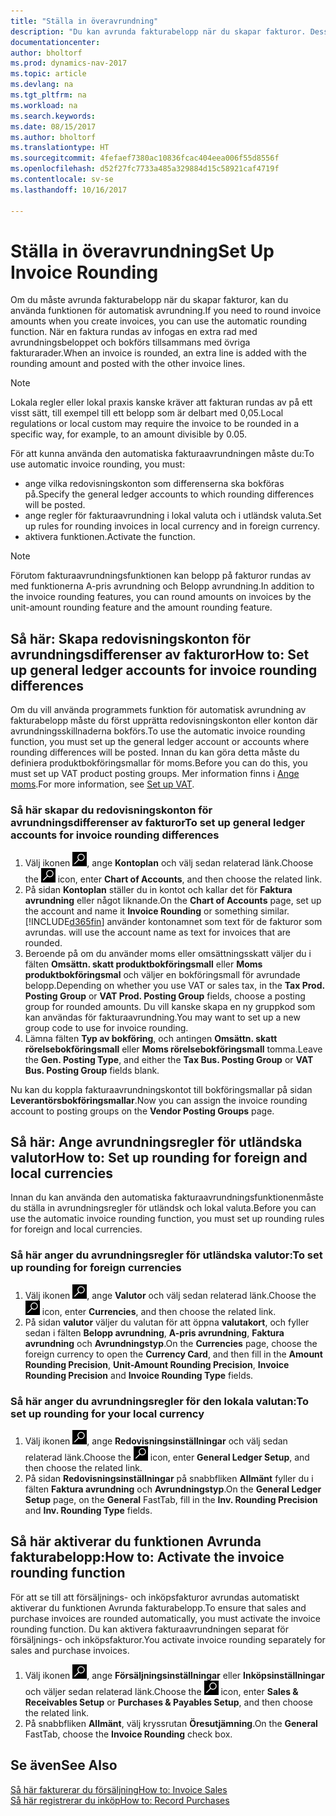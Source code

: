 ```yaml
---
title: "Ställa in överavrundning"
description: "Du kan avrunda fakturabelopp när du skapar fakturor. Dessutom kan lokala regler eller lokal praxis kräva att fakturan rundas av på ett visst sätt, till exempel till ett belopp som är delbart med 0,05."
documentationcenter: 
author: bholtorf
ms.prod: dynamics-nav-2017
ms.topic: article
ms.devlang: na
ms.tgt_pltfrm: na
ms.workload: na
ms.search.keywords: 
ms.date: 08/15/2017
ms.author: bholtorf
ms.translationtype: HT
ms.sourcegitcommit: 4fefaef7380ac10836fcac404eea006f55d8556f
ms.openlocfilehash: d52f27fc7733a485a329884d15c58921caf4719f
ms.contentlocale: sv-se
ms.lasthandoff: 10/16/2017

---
```

# <a name="set-up-invoice-rounding"></a><span data-ttu-id="0dd8c-104">Ställa in överavrundning</span><span class="sxs-lookup"><span data-stu-id="0dd8c-104">Set Up Invoice Rounding</span></span>
<span data-ttu-id="0dd8c-105">Om du måste avrunda fakturabelopp när du skapar fakturor, kan du använda funktionen för automatisk avrundning.</span><span class="sxs-lookup"><span data-stu-id="0dd8c-105">If you need to round invoice amounts when you create invoices, you can use the automatic rounding function.</span></span> <span data-ttu-id="0dd8c-106">När en faktura rundas av infogas en extra rad med avrundningsbeloppet och bokförs tillsammans med övriga fakturarader.</span><span class="sxs-lookup"><span data-stu-id="0dd8c-106">When an invoice is rounded, an extra line is added with the rounding amount and posted with the other invoice lines.</span></span>

> [!NOTE]  
>  <span data-ttu-id="0dd8c-107">Lokala regler eller lokal praxis kanske kräver att fakturan rundas av på ett visst sätt, till exempel till ett belopp som är delbart med 0,05.</span><span class="sxs-lookup"><span data-stu-id="0dd8c-107">Local regulations or local custom may require the invoice to be rounded in a specific way, for example, to an amount divisible by 0.05.</span></span>  
  
<span data-ttu-id="0dd8c-108">För att kunna använda den automatiska fakturaavrundningen måste du:</span><span class="sxs-lookup"><span data-stu-id="0dd8c-108">To use automatic invoice rounding, you must:</span></span>  
  
* <span data-ttu-id="0dd8c-109">ange vilka redovisningskonton som differenserna ska bokföras på.</span><span class="sxs-lookup"><span data-stu-id="0dd8c-109">Specify the general ledger accounts to which rounding differences will be posted.</span></span>  
* <span data-ttu-id="0dd8c-110">ange regler för fakturaavrundning i lokal valuta och i utländsk valuta.</span><span class="sxs-lookup"><span data-stu-id="0dd8c-110">Set up rules for rounding invoices in local currency and in foreign currency.</span></span>  
* <span data-ttu-id="0dd8c-111">aktivera funktionen.</span><span class="sxs-lookup"><span data-stu-id="0dd8c-111">Activate the function.</span></span>  
  
> [!NOTE]  
>  <span data-ttu-id="0dd8c-112">Förutom fakturaavrundningsfunktionen kan belopp på fakturor rundas av med funktionerna A-pris avrundning och Belopp avrundning.</span><span class="sxs-lookup"><span data-stu-id="0dd8c-112">In addition to the invoice rounding features, you can round amounts on invoices by the unit-amount rounding feature and the amount rounding feature.</span></span>  
 
## <a name="how-to-set-up-general-ledger-accounts-for-invoice-rounding-differences"></a><span data-ttu-id="0dd8c-113">Så här: Skapa redovisningskonton för avrundningsdifferenser av fakturor</span><span class="sxs-lookup"><span data-stu-id="0dd8c-113">How to: Set up general ledger accounts for invoice rounding differences</span></span>
<span data-ttu-id="0dd8c-114">Om du vill använda programmets funktion för automatisk avrundning av fakturabelopp måste du först upprätta redovisningskonton eller konton där avrundningsskillnaderna bokförs.</span><span class="sxs-lookup"><span data-stu-id="0dd8c-114">To use the automatic invoice rounding function, you must set up the general ledger account or accounts where rounding differences will be posted.</span></span> <span data-ttu-id="0dd8c-115">Innan du kan göra detta måste du definiera produktbokföringsmallar för moms.</span><span class="sxs-lookup"><span data-stu-id="0dd8c-115">Before you can do this, you must set up VAT product posting groups.</span></span> <span data-ttu-id="0dd8c-116">Mer information finns i [Ange moms](finance-setup-vat.md).</span><span class="sxs-lookup"><span data-stu-id="0dd8c-116">For more information, see [Set up VAT](finance-setup-vat.md).</span></span>  
  
### <a name="to-set-up-general-ledger-accounts-for-invoice-rounding-differences"></a><span data-ttu-id="0dd8c-117">Så här skapar du redovisningskonton för avrundningsdifferenser av fakturor</span><span class="sxs-lookup"><span data-stu-id="0dd8c-117">To set up general ledger accounts for invoice rounding differences</span></span>  
1. <span data-ttu-id="0dd8c-118">Välj ikonen ![Söka efter sida eller rapport](media/ui-search/search_small.png "ikonen Söka efter sida eller rapport"), ange **Kontoplan** och välj sedan relaterad länk.</span><span class="sxs-lookup"><span data-stu-id="0dd8c-118">Choose the ![Search for Page or Report](media/ui-search/search_small.png "Search for Page or Report icon") icon, enter **Chart of Accounts**, and then choose the related link.</span></span>  
2. <span data-ttu-id="0dd8c-119">På sidan **Kontoplan** ställer du in kontot och kallar det för **Faktura avrundning** eller något liknande.</span><span class="sxs-lookup"><span data-stu-id="0dd8c-119">On the **Chart of Accounts** page, set up the account and name it **Invoice Rounding** or something similar.</span></span> [!INCLUDE[d365fin](includes/d365fin_md.md)]<span data-ttu-id="0dd8c-120"> använder kontonamnet som text för de fakturor som avrundas.</span><span class="sxs-lookup"><span data-stu-id="0dd8c-120"> will use the account name as text for invoices that are rounded.</span></span>  
3. <span data-ttu-id="0dd8c-121">Beroende på om du använder moms eller omsättningsskatt väljer du i fälten **Omsättn. skatt produktbokföringsmall** eller **Moms produktbokföringsmal** och väljer en bokföringsmall för avrundade belopp.</span><span class="sxs-lookup"><span data-stu-id="0dd8c-121">Depending on whether you use VAT or sales tax, in the **Tax Prod. Posting Group** or **VAT Prod. Posting Group** fields, choose a posting group for rounded amounts.</span></span> <span data-ttu-id="0dd8c-122">Du vill kanske skapa en ny gruppkod som kan användas för fakturaavrundning.</span><span class="sxs-lookup"><span data-stu-id="0dd8c-122">You may want to set up a new group code to use for invoice rounding.</span></span>
4. <span data-ttu-id="0dd8c-123">Lämna fälten **Typ av bokföring**, och antingen **Omsättn. skatt rörelsebokföringsmall** eller **Moms rörelsebokföringsmall** tomma.</span><span class="sxs-lookup"><span data-stu-id="0dd8c-123">Leave the **Gen. Posting Type**, and either the **Tax Bus. Posting Group** or **VAT Bus. Posting Group** fields blank.</span></span> <!-- Why do we say to leave these blank, when there are a lot of other fields we also leave blank but don't mention? -->  
  
<span data-ttu-id="0dd8c-124">Nu kan du koppla fakturaavrundningskontot till bokföringsmallar på sidan **Leverantörsbokföringsmallar**.</span><span class="sxs-lookup"><span data-stu-id="0dd8c-124">Now you can assign the invoice rounding account to posting groups on the **Vendor Posting Groups** page.</span></span>  <!-- Why only the vendor posting groups? -->

## <a name="how-to-set-up-rounding-for-foreign-and-local-currencies"></a><span data-ttu-id="0dd8c-125">Så här: Ange avrundningsregler för utländska valutor</span><span class="sxs-lookup"><span data-stu-id="0dd8c-125">How to: Set up rounding for foreign and local currencies</span></span>
<span data-ttu-id="0dd8c-126">Innan du kan använda den automatiska fakturaavrundningsfunktionenmåste du ställa in avrundningsregler för utländsk och lokal valuta.</span><span class="sxs-lookup"><span data-stu-id="0dd8c-126">Before you can use the automatic invoice rounding function, you must set up rounding rules for foreign and local currencies.</span></span>

### <a name="to-set-up-rounding-for-foreign-currencies"></a><span data-ttu-id="0dd8c-127">Så här anger du avrundningsregler för utländska valutor:</span><span class="sxs-lookup"><span data-stu-id="0dd8c-127">To set up rounding for foreign currencies</span></span>  
1. <span data-ttu-id="0dd8c-128">Välj ikonen ![Söka efter sida eller rapport](media/ui-search/search_small.png "ikonen Söka efter sida eller rapport"), ange **Valutor** och välj sedan relaterad länk.</span><span class="sxs-lookup"><span data-stu-id="0dd8c-128">Choose the ![Search for Page or Report](media/ui-search/search_small.png "Search for Page or Report icon") icon, enter **Currencies**, and then choose the related link.</span></span>  
2. <span data-ttu-id="0dd8c-129">På sidan **valutor** väljer du valutan för att öppna **valutakort**, och fyller sedan i fälten **Belopp avrundning**, **A-pris avrundning**, **Faktura avrundning** och **Avrundningstyp**.</span><span class="sxs-lookup"><span data-stu-id="0dd8c-129">On the **Currencies** page, choose the foreign currency to open the **Currency Card**, and then fill in the **Amount Rounding Precision**, **Unit-Amount Rounding Precision**, **Invoice Rounding Precision** and **Invoice Rounding Type** fields.</span></span>
  
### <a name="to-set-up-rounding-for-your-local-currency"></a><span data-ttu-id="0dd8c-130">Så här anger du avrundningsregler för den lokala valutan:</span><span class="sxs-lookup"><span data-stu-id="0dd8c-130">To set up rounding for your local currency</span></span>
1. <span data-ttu-id="0dd8c-131">Välj ikonen ![Söka efter sida eller rapport](media/ui-search/search_small.png "ikonen Söka efter sida eller rapport"), ange **Redovisningsinställningar** och välj sedan relaterad länk.</span><span class="sxs-lookup"><span data-stu-id="0dd8c-131">Choose the ![Search for Page or Report](media/ui-search/search_small.png "Search for Page or Report icon") icon, enter **General Ledger Setup**, and then choose the related link.</span></span>  
2. <span data-ttu-id="0dd8c-132">På sidan **Redovisningsinställningar** på snabbfliken **Allmänt** fyller du i fälten **Faktura avrundning** och **Avrundningstyp**.</span><span class="sxs-lookup"><span data-stu-id="0dd8c-132">On the **General Ledger Setup** page, on the **General** FastTab, fill in the **Inv. Rounding Precision** and **Inv. Rounding Type** fields.</span></span>  

## <a name="how-to-activate-the-invoice-rounding-function"></a><span data-ttu-id="0dd8c-133">Så här aktiverar du funktionen Avrunda fakturabelopp:</span><span class="sxs-lookup"><span data-stu-id="0dd8c-133">How to: Activate the invoice rounding function</span></span>  
<span data-ttu-id="0dd8c-134">För att se till att försäljnings- och inköpsfakturor avrundas automatiskt aktiverar du funktionen Avrunda fakturabelopp.</span><span class="sxs-lookup"><span data-stu-id="0dd8c-134">To ensure that sales and purchase invoices are rounded automatically, you must activate the invoice rounding function.</span></span> <span data-ttu-id="0dd8c-135">Du kan aktivera fakturaavrundningen separat för försäljnings- och inköpsfakturor.</span><span class="sxs-lookup"><span data-stu-id="0dd8c-135">You activate invoice rounding separately for sales and purchase invoices.</span></span>

1. <span data-ttu-id="0dd8c-136">Välj ikonen ![Söka efter sida eller rapport](media/ui-search/search_small.png "ikonen Söka efter sida eller rapport"), ange **Försäljningsinställningar** eller **Inköpsinställningar** och väljer sedan relaterad länk.</span><span class="sxs-lookup"><span data-stu-id="0dd8c-136">Choose the ![Search for Page or Report](media/ui-search/search_small.png "Search for Page or Report icon") icon, enter **Sales & Receivables Setup** or **Purchases & Payables Setup**, and then choose the related link.</span></span>  
2. <span data-ttu-id="0dd8c-137">På snabbfliken **Allmänt**, välj kryssrutan **Öresutjämning**.</span><span class="sxs-lookup"><span data-stu-id="0dd8c-137">On the **General** FastTab, choose the **Invoice Rounding** check box.</span></span>  
  
## <a name="see-also"></a><span data-ttu-id="0dd8c-138">Se även</span><span class="sxs-lookup"><span data-stu-id="0dd8c-138">See Also</span></span>  
[<span data-ttu-id="0dd8c-139">Så här fakturerar du försäljning</span><span class="sxs-lookup"><span data-stu-id="0dd8c-139">How to: Invoice Sales</span></span>](sales-how-invoice-sales.md)  
[<span data-ttu-id="0dd8c-140">Så här registrerar du inköp</span><span class="sxs-lookup"><span data-stu-id="0dd8c-140">How to: Record Purchases</span></span>](purchasing-how-record-purchases.md)
